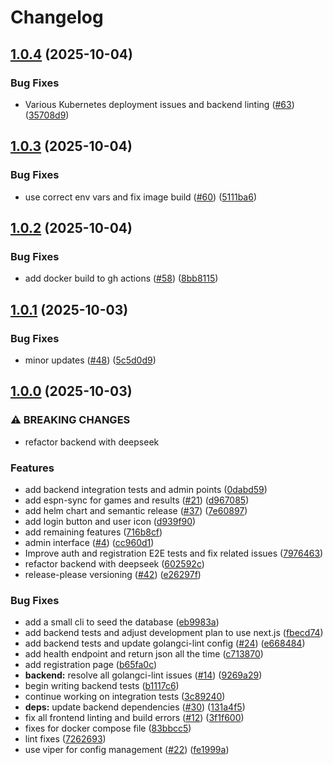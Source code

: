 # Changelog

## [1.0.4](https://github.com/dhpollack/football-pool/compare/v1.0.3...v1.0.4) (2025-10-04)


### Bug Fixes

* Various Kubernetes deployment issues and backend linting ([#63](https://github.com/dhpollack/football-pool/issues/63)) ([35708d9](https://github.com/dhpollack/football-pool/commit/35708d921ce86f80f6b1e54354e25bc369e1f918))

## [1.0.3](https://github.com/dhpollack/football-pool/compare/v1.0.2...v1.0.3) (2025-10-04)


### Bug Fixes

* use correct env vars and fix image build ([#60](https://github.com/dhpollack/football-pool/issues/60)) ([5111ba6](https://github.com/dhpollack/football-pool/commit/5111ba6ba5ed3440923524c3375f1334516b7f9e))

## [1.0.2](https://github.com/dhpollack/football-pool/compare/v1.0.1...v1.0.2) (2025-10-04)


### Bug Fixes

* add docker build to gh actions ([#58](https://github.com/dhpollack/football-pool/issues/58)) ([8bb8115](https://github.com/dhpollack/football-pool/commit/8bb8115f721693efa8b7e44bb1cb0890ef683b0c))

## [1.0.1](https://github.com/dhpollack/football-pool/compare/v1.0.0...v1.0.1) (2025-10-03)


### Bug Fixes

* minor updates ([#48](https://github.com/dhpollack/football-pool/issues/48)) ([5c5d0d9](https://github.com/dhpollack/football-pool/commit/5c5d0d93d8cd8fa828ffbc21306bb3e194dedc54))

## [1.0.0](https://github.com/dhpollack/football-pool/compare/v0.1.0...v1.0.0) (2025-10-03)


### ⚠ BREAKING CHANGES

* refactor backend with deepseek

### Features

* add backend integration tests and admin points ([0dabd59](https://github.com/dhpollack/football-pool/commit/0dabd59e310a2e602ba4e97bd8ddc96125acf887))
* add espn-sync for games and results ([#21](https://github.com/dhpollack/football-pool/issues/21)) ([d967085](https://github.com/dhpollack/football-pool/commit/d9670858e568fac8c07dcc67a5aa27cb3dec9e0d))
* add helm chart and semantic release ([#37](https://github.com/dhpollack/football-pool/issues/37)) ([7e60897](https://github.com/dhpollack/football-pool/commit/7e60897cf409f7a235febfbbcc043eec31dcbcea))
* add login button and user icon ([d939f90](https://github.com/dhpollack/football-pool/commit/d939f90069c69d8c2c153e146bd57cd2377ea094))
* add remaining features ([716b8cf](https://github.com/dhpollack/football-pool/commit/716b8cfc52f60a7a3481a554be70b4df5d00d53b))
* admin interface ([#4](https://github.com/dhpollack/football-pool/issues/4)) ([cc960d1](https://github.com/dhpollack/football-pool/commit/cc960d1501e05ab00fcefe0d4c07f5475955f5aa))
* Improve auth and registration E2E tests and fix related issues ([7976463](https://github.com/dhpollack/football-pool/commit/7976463f28ed433b68278b7ac62c3d39a85ec7b6))
* refactor backend with deepseek ([602592c](https://github.com/dhpollack/football-pool/commit/602592ce6620b9a163f7c4dc8aa0e385bb0b2136))
* release-please versioning ([#42](https://github.com/dhpollack/football-pool/issues/42)) ([e26297f](https://github.com/dhpollack/football-pool/commit/e26297f30d8cd7ca8e735032e45a41bf431c6686))


### Bug Fixes

* add a small cli to seed the database ([eb9983a](https://github.com/dhpollack/football-pool/commit/eb9983aede8bb99322af0e74a0b14425dd0b81a2))
* add backend tests and adjust development plan to use next.js ([fbecd74](https://github.com/dhpollack/football-pool/commit/fbecd74e7fa6a1c48f75d0eb30aca4c0016c53f8))
* add backend tests and update golangci-lint config ([#24](https://github.com/dhpollack/football-pool/issues/24)) ([e668484](https://github.com/dhpollack/football-pool/commit/e668484d66fc7b10a3b60b05e0028c071637c09c))
* add health endpoint and return json all the time ([c713870](https://github.com/dhpollack/football-pool/commit/c7138702746dfe243fec1d50358614da4c86428d))
* add registration page ([b65fa0c](https://github.com/dhpollack/football-pool/commit/b65fa0c7f2b55d4900b1d73403fe5dbaf8340793))
* **backend:** resolve all golangci-lint issues ([#14](https://github.com/dhpollack/football-pool/issues/14)) ([9269a29](https://github.com/dhpollack/football-pool/commit/9269a29b008ababb5e1da72ee667ce511d81bb7e))
* begin writing backend tests ([b1117c6](https://github.com/dhpollack/football-pool/commit/b1117c623b27e05e8ac06754e996fc12d1d369fe))
* continue working on integration tests ([3c89240](https://github.com/dhpollack/football-pool/commit/3c892404e0374e73fd8d93ae455ae7322879f993))
* **deps:** update backend dependencies ([#30](https://github.com/dhpollack/football-pool/issues/30)) ([131a4f5](https://github.com/dhpollack/football-pool/commit/131a4f59866bb2a9381bac0958c24e534eb3b678))
* fix all frontend linting and build errors ([#12](https://github.com/dhpollack/football-pool/issues/12)) ([3f1f600](https://github.com/dhpollack/football-pool/commit/3f1f60016cfe63440ab037e5d1e5b70f3158a928))
* fixes for docker compose file ([83bbcc5](https://github.com/dhpollack/football-pool/commit/83bbcc5ef01974a19db52a8aac79d96b3ab39065))
* lint fixes ([7262693](https://github.com/dhpollack/football-pool/commit/7262693e38dafc2eb5aca0dfa7bbcf18bc0f7d72))
* use viper for config management ([#22](https://github.com/dhpollack/football-pool/issues/22)) ([fe1999a](https://github.com/dhpollack/football-pool/commit/fe1999a55418a8aadadaac22eb0fc2aba4f81a1d))
